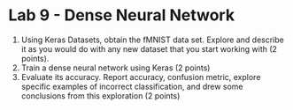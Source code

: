 # Lab 9 - Dense Neural Network

1. Using Keras Datasets, obtain the fMNIST data set. Explore and describe it as you would do with any new dataset that you start working with (2 points). 
2. Train a dense neural network using Keras (2 points)
3. Evaluate its accuracy. Report accuracy, confusion metric, explore specific examples of incorrect classification, and drew some conclusions from this exploration (2 points)